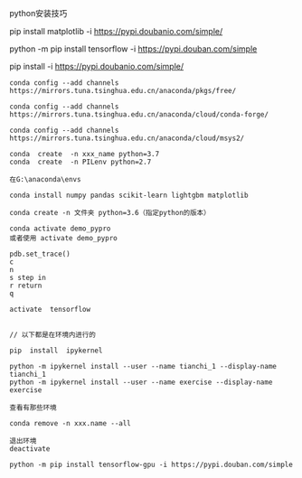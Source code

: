 python安装技巧

 pip install matplotlib -i https://pypi.doubanio.com/simple/

python -m pip install tensorflow -i https://pypi.douban.com/simple



 pip install     -i https://pypi.doubanio.com/simple/



```
conda config --add channels https://mirrors.tuna.tsinghua.edu.cn/anaconda/pkgs/free/ 

conda config --add channels https://mirrors.tuna.tsinghua.edu.cn/anaconda/cloud/conda-forge/ 

conda config --add channels https://mirrors.tuna.tsinghua.edu.cn/anaconda/cloud/msys2/
```



```
conda  create  -n xxx_name python=3.7 
conda  create  -n PILenv python=2.7 

在G:\anaconda\envs
```



```
conda install numpy pandas scikit-learn lightgbm matplotlib
```



```
conda create -n 文件夹 python=3.6（指定python的版本）
```



```
conda activate demo_pypro
或者使用 activate demo_pypro
```



```
pdb.set_trace()
c 
n
s step in 
r return
q
```



```
activate  tensorflow


// 以下都是在环境内进行的

pip  install  ipykernel

python -m ipykernel install --user --name tianchi_1 --display-name tianchi_1
python -m ipykernel install --user --name exercise --display-name exercise
```



```
查看有那些环境

conda remove -n xxx.name --all

退出环境
deactivate
```

```
python -m pip install tensorflow-gpu -i https://pypi.douban.com/simple

```

